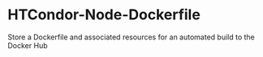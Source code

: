 # HTCondor-Node-Dockerfile
Store a Dockerfile and associated resources for an automated build to the Docker Hub


